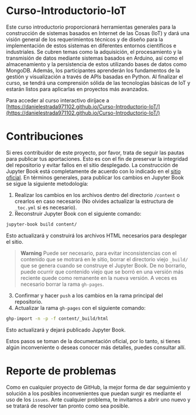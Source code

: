 # Curso-Introductorio-IoT
Este curso introductorio proporcionará herramientas generales para la construcción de sistemas basados en Internet de las Cosas (IoT) y dará una visión general de los requerimientos técnicos y de diseño para la implementación de estos sistemas en diferentes entornos científicos e industriales.  Se cubren temas como la adquisición,  el procesamiento y la transmisión de datos mediante sistemas basados en Arduino, así como el almacenamiento y la persistencia de estos utilizando bases de datos como MongoDB. Además, los participantes aprenderán los fundamentos de la gestión y visualización a través de APIs basadas en Python.  Al finalizar el curso, se tendrá una comprensión sólida de las tecnologías básicas de IoT y estarán listos para aplicarlas en proyectos más avanzados.

Para acceder al curso interactivo diríjace a [https://danielestrada971102.github.io/Curso-Introductorio-IoT/](https://danielestrada971102.github.io/Curso-Introductorio-IoT/)

# Contribuciones
Si eres contribuidor de este proyecto, por favor, trata de seguir las pautas para publicar tus aportaciones. Esto es con el fin de preservar la integridad del repositorio y evitar fallos en el sitio desplegado. La construcción de Jupyter Book está completamente de acuerdo con lo indicado en el [sitio oficial](https://jupyterbook.org/en/stable/intro.html). En términos generales, para publicar los cambios en Jupyter Book se sigue la siguiente metodología:

1. Realizar los cambios en los archivos dentro del directorio `/content` o crearlos en caso necesario (No olvides actualizar la estructura de `_toc.yml` si es necesario).
2. Reconstruir Jupyter Book con el siguiente comando:
```bash
jupyter-book build content/
```
Esto actualizará y construirá los archivos HTML necesarios para desplegar el sitio.
>**Warning**
>Puede ser necesario, para evitar inconsistencias con el contenido que se motrará en le sitio, borrar el directorio viejo `_build/` que se genera cuando se construye el Jupyter Book. De no borrarlo, puede ocurrir que contenido viejo que se borró en una versión más reciente quede como remanente en la nueva versión. A veces es necesario borrar la rama `gh-pages`.

3. Confirmar y hacer `push` a los cambios en la rama principal del repositorio.
4. Actualizar la rama `gh-pages` con el siguiente comando:
```bash
ghp-import -n -p -f content/_build/html
```
Esto actualizará y dejará publicado Jupyter Book.

Estos pasos se toman de la documentación oficial, por lo tanto, si tienes algún inconveniente o deseas conocer más detalles, puedes consultar allí.

# Reporte de problemas
Como en cualquier proyecto de GitHub, la mejor forma de dar seguimiento y solución a los posibles inconvenientes que puedan surgir es mediante el uso de los `issues`. Ante cualquier problema, te invitamos a abrir uno nuevo y se tratará de resolver tan pronto como sea posible.